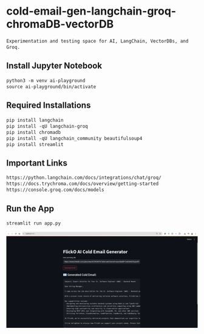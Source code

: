 # cold-email-gen-langchain-groq-chromaDB-vectorDB

```
Experimentation and testing space for AI, LangChain, VectorDBs, and Groq.
```

## Install Jupyter Notebook

```
python3 -m venv ai-playground
source ai-playground/bin/activate
```

## Required Installations

```
pip install langchain
pip install -qU langchain-groq
pip install chromadb
pip install -qU langchain_community beautifulsoup4
pip install streamlit
```

## Important Links

```
https://python.langchain.com/docs/integrations/chat/groq/
https://docs.trychroma.com/docs/overview/getting-started
https://console.groq.com/docs/models
```

## Run the App

```
streamlit run app.py
```

![alt text](image.png)
